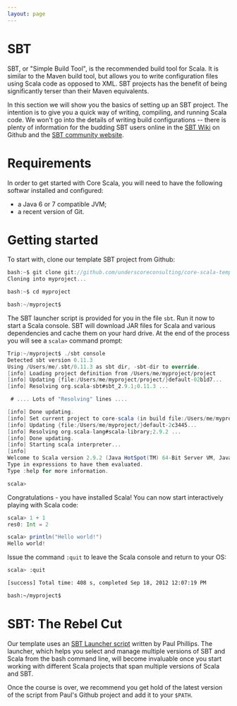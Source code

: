 ```yaml
---
layout: page
---
```


# SBT

SBT, or "Simple Build Tool", is the recommended build tool for Scala. It is similar to the Maven build tool, but allows you to write configuration files using Scala code as opposed to XML. SBT projects has the benefit of being significantly terser than their Maven equivalents.

In this section we will show you the basics of setting up an SBT project. The intention is to give you a quick way of writing, compiling, and running Scala code. We won't go into the details of writing build configurations -- there is plenty of information for the budding SBT users online in the [SBT Wiki](https://github.com/harrah/xsbt/wiki) on Github and the [SBT community website](http://www.scala-sbt.org/).

# Requirements

In order to get started with Core Scala, you will need to have the following softwar installed and configured:

 - a Java 6 or 7 compatible JVM;
 - a recent version of Git.

# Getting started

To start with, clone our template SBT project from Github:

~~~ scala
bash:~$ git clone git://github.com/underscoreconsulting/core-scala-template.git myproject
Cloning into myproject...

bash:~$ cd myproject

bash:~/myproject$
~~~

The SBT launcher script is provided for you in the file `sbt`. Run it now to start a Scala console. SBT will download JAR files for Scala and various dependencies and cache them on your hard drive. At the end of the process you will see a `scala>` command prompt:

~~~ scala
Trip:~/myproject$ ./sbt console
Detected sbt version 0.11.3
Using /Users/me/.sbt/0.11.3 as sbt dir, -sbt-dir to override.
[info] Loading project definition from /Users/me/myproject/project
[info] Updating {file:/Users/me/myproject/project/}default-02b1d7...
[info] Resolving org.scala-sbt#sbt_2.9.1;0.11.3 ...

 # .... Lots of "Resolving" lines ....

[info] Done updating.
[info] Set current project to core-scala (in build file:/Users/me/myproject/)
[info] Updating {file:/Users/me/myproject/}default-2c3445...
[info] Resolving org.scala-lang#scala-library;2.9.2 ...
[info] Done updating.
[info] Starting scala interpreter...
[info]
Welcome to Scala version 2.9.2 (Java HotSpot(TM) 64-Bit Server VM, Java 1.6.0_35).
Type in expressions to have them evaluated.
Type :help for more information.

scala>
~~~

Congratulations - you have installed Scala! You can now start interactively playing with Scala code:

~~~ scala
scala> 1 + 1
res0: Int = 2

scala> println("Hello world!")
Hello world!
~~~

Issue the command `:quit` to leave the Scala console and return to your OS:

~~~ bash
scala> :quit

[success] Total time: 408 s, completed Sep 18, 2012 12:07:19 PM

bash:~/myproject$
~~~

# SBT: The Rebel Cut

Our template uses an [SBT Launcher script](https://github.com/paulp/sbt-extras/blob/master/sbt) written by Paul Phillips. The launcher, which helps you select and manage multiple versions of SBT and Scala from the bash command line, will become invaluable once you start working with different Scala projects that span multiple versions of Scala and SBT.

Once the course is over, we recommend you get hold of the latest version of the script from Paul's Github project and add it to your `$PATH`.
